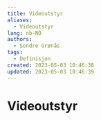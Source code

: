 ```yaml
---
title: Videoutstyr
aliases: 
  - Videoutstyr
lang: nb-NO
authors:
  - Sondre Grønås
tags:
  - Definisjon
created: 2023-05-03 10:46:38
updated: 2023-05-03 10:46:39
---
```

# Videoutstyr
